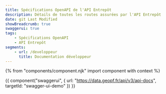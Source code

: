 ```yaml
---
title: Spécifications OpenAPI de l'API Entrepôt
description: Détails de toutes les routes assurées par l'API Entrepôt
date: git Last Modified
showBreadcrumb: true
swaggerui: true
tags:
    - Spécifications OpenAPI
    - API Entrepôt
segments:
    - url: /developpeur
      title: Documentation développeur
---
```


{% from "components/component.njk" import component with context %}

{{ component("swaggerui", {
    url: "https://data.geopf.fr/api/v3/api-docs",
    targetId: "swagger-ui-demo"
}) }}
